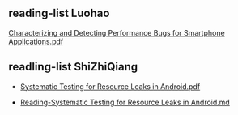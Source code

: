## reading-list Luohao

  [Characterizing and Detecting Performance Bugs for Smartphone Applications.pdf](https://github.com/openthos/softeng-analysis/blob/master/reading-lists/Characterizing%20and%20Detecting%20Performance%20Bugs%20for%20Smartphone%20Applications.pdf)

## readling-list ShiZhiQiang

- [Systematic Testing for Resource Leaks in Android.pdf](https://github.com/openthos/softeng-analysis/blob/master/reading-lists/Systematic%20Testing%20for%20Resource%20Leaks%20in%20Android.pdf)
 + [Reading-Systematic Testing for Resource Leaks in Android.md](https://github.com/openthos/softeng-analysis/blob/master/reading-lists/reading-Systematic%20Testing%20for%20Resource%20Leaks%20in%20Android.md)
